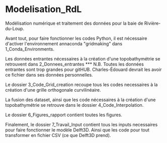 # Modelisation_RdL
Modélisation numérique et traitement des données pour la baie de Rivière-du-Loup.

Avant tout, pour faire fonctionner les codes Python, il est nécessaire d'activer l'environnement
annaconda "gridmaking" dans 1_Conda_Environments.

Les données entrantes nécessaires à la création d'une topobathymétrie se retrouvent dans 
2_Donnees_entrantes
*** N.B. Toutes les données entrantes sont trop grandes pour gitHUB. Charles-Édouard devrait les avoir ce fichier dans ses données personnelles.


Le dossier 3_Code_Grid_creation recoupe tous les codes necessaires à la création d'une grille
orthogonale curvilinéaire.

La fusion des dataset, ainsi que les code nécessaires à la création d'une topobathymétrie 
se retrouve dans le dossier 4_Code_Interpolation.

Le dossier 6_Figures_rapport contient toutes les figures.

Finalement, le dossier 7_Travail_Input contient tous les inputs necessaires pour faire fonctionner
le modèle Delft3D. Ainsi que les code pour tout transformer en fichier CSV (ce que Delft3D prend). 

